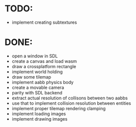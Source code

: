 # TODO:

- implement creating subtextures

# DONE:

- open a window in SDL
- create a canvas and load wasm
- draw a crossplatform rectangle
- implement world holding
- draw some tilemap
- implement aabb physics body
- create a movable camera
- parity with SDL backend
- extract actual resolution of collisons between two aabbs
- use that to implement collision resolution between entities
- implement proper tilemap rendering clamping
- implement loading images
- implement drawing images
